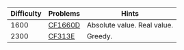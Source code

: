 | Difficulty | Problems | Hints |
| -------- | -------- | -------- |
| 1600 | [CF1660D](https://codeforces.com/problemset/problem/1660/D) | Absolute value. Real value. |
| 2300 | [CF313E](https://codeforces.com/problemset/problem/313/E) | Greedy. |